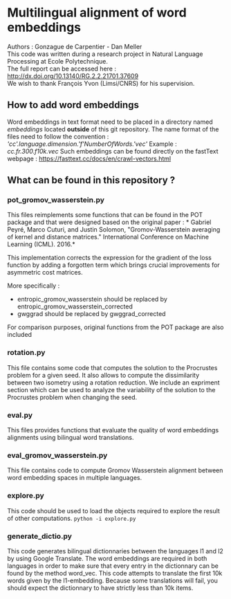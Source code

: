 # Multilingual alignment of word embeddings 

Authors : Gonzague de Carpentier - Dan Meller  
This code was written during a research project in Natural Language Processing at Ecole Polytechnique.  
The full report can be accessed here : 
http://dx.doi.org/10.13140/RG.2.2.21701.37609    
We wish to thank François Yvon (Limsi/CNRS) for his supervision.  



## How to add word embeddings 
Word embeddings in text format need to be placed in a directory named *embeddings* located **outside** of this git repository. 
The name format of the files need to follow the convention : *'cc'.language.dimension.'f'NumberOfWords.'vec'* 
Example : *cc.fr.300.f10k.vec* 
Such embeddings can be found directly on the fastText webpage : https://fasttext.cc/docs/en/crawl-vectors.html 


## What can be found in this repository ? 

### pot_gromov_wasserstein.py 
 This files reimplements some functions that can be found in the POT package and that were designed based on the original paper : * Gabriel Peyré, Marco Cuturi, and Justin Solomon, "Gromov-Wasserstein averaging of kernel and distance matrices." International Conference on Machine Learning (ICML). 2016.*

This implementation corrects the expression for the gradient of the loss function by adding a forgotten term which brings crucial improvements for asymmetric cost matrices. 

More specifically : 
 - entropic_gromov_wasserstein should be replaced by entropic_gromov_wasserstein_corrected
 - gwggrad should be replaced by gwggrad_corrected 
 
For comparison purposes, original functions from the POT package are also included


### rotation.py 
 This file contains some code that computes the solution to the Procrustes problem for a given seed. 
 It also allows to compute the dissimilarity between two isometry using a rotation reduction. 
 We include an expriment section which can be used to analyze the variability of the solution to the Procrustes problem when changing the seed. 

### eval.py 

 This files provides functions that evaluate the quality of word embeddings alignments using bilingual word translations. 


###  eval_gromov_wasserstein.py
 This file contains code to compute Gromov Wasserstein alignment between word embedding spaces in multiple languages. 

### explore.py 

 This code should be used to load the objects required to explore the result of other computations. 
 ``python -i explore.py``

### generate_dictio.py 

 This code generates bilingual dictionnaries between the languages l1 and l2 by using Google Translate. 
 The word embeddings are required in both languages in order to make sure that every entry in the dictionnary can be found by the method word_vec. 
 This code attempts to translate the first 10k words given by the l1-embedding. Because some translations will fail, you should expect the dictionnary to have strictly less than 10k items. 


